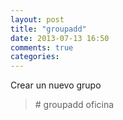 ```yaml
---
layout: post
title: "groupadd"
date: 2013-07-13 16:50
comments: true
categories: 
---
```

Crear un nuevo grupo

>\# groupadd oficina


